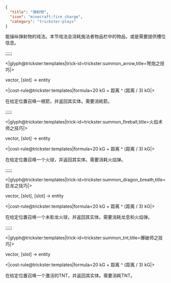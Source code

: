 ```json
{
  "title": "弹射物",
  "icon": "minecraft:fire_charge",
  "category": "trickster:ploys"
}
```

能操纵弹射物的戏法。本节戏法会消耗施法者物品栏中的物品，或是需要提供槽位信息。

;;;;;

<|glyph@trickster:templates|trick-id=trickster:summon_arrow,title=弩炮之技巧|>

vector, [slot] -> entity

<|cost-rule@trickster:templates|formula=20 kG + 距离 ^ (距离 / 3) kG|>

在给定位置召唤一根箭，并返回其实体。需要消耗箭。

;;;;;

<|glyph@trickster:templates|trick-id=trickster:summon_fireball,title=火焰术师之技巧|>

vector, [slot] -> entity

<|cost-rule@trickster:templates|formula=20 kG + 距离 ^ (距离 / 3) kG|>

在给定位置召唤一个火球，并返回其实体。需要消耗火焰弹。

;;;;;

<|glyph@trickster:templates|trick-id=trickster:summon_dragon_breath,title=巨龙之技巧|>

vector, [slot], [slot] -> entity

<|cost-rule@trickster:templates|formula=20 kG + 距离 ^ (距离 / 3) kG|>

在给定位置召唤一个末影龙火球，并返回其实体。需要消耗龙息和火焰弹。

;;;;;

<|glyph@trickster:templates|trick-id=trickster:summon_tnt,title=爆破师之技巧|>

vector, [slot] -> entity

<|cost-rule@trickster:templates|formula=20 kG + 距离 ^ (距离 / 3) kG|>

在给定位置召唤一个激活的TNT，并返回其实体。需要消耗TNT。
